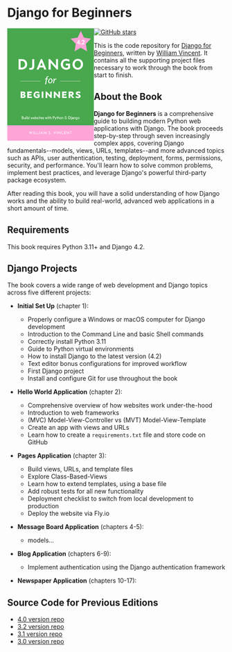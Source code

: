 # Django for Beginners

[<img src="bookcover42.jpg" style="width:200px;"  align="left">](https://djangoforbeginners.com/)

[![GitHub stars](https://img.shields.io/github/stars/wsvincent/djangoforbeginners)](https://github.com/wsvincent/djangoforbeginners/stargazers)

This is the code repository for [Django for Beginners](https://djangoforbeginners.com/), written by [William Vincent](https://wsvincent.com). It contains all the supporting project files necessary to work through the book from start to finish.


## About the Book
__Django for Beginners__ is a comprehensive guide to building modern Python web applications with Django. The book proceeds step-by-step through seven increasingly complex apps, covering Django fundamentals--models, views, URLs, templates--and more advanced topics such as APIs, user authentication, testing, deployment, forms, permissions, security, and performance. You'll learn how to solve common problems, implement best practices, and leverage Django's powerful third-party package ecosystem.

After reading this book, you will have a solid understanding of how Django works and the ability to build real-world, advanced web applications in a short amount of time. 

## Requirements
This book requires Python 3.11+ and Django 4.2.

## Django Projects
The book covers a wide range of web development and Django topics across five different projects:

- __Initial Set Up__ (chapter 1):
    - Properly configure a Windows or macOS computer for Django development
    - Introduction to the Command Line and basic Shell commands
    - Correctly install Python 3.11
    - Guide to Python virtual environments
    - How to install Django to the latest version (4.2)
    - Text editor bonus configurations for improved workflow
    - First Django project
    - Install and configure Git for use throughout the book
- __Hello World Application__ (chapter 2):
    - Comprehensive overview of how websites work under-the-hood
    - Introduction to web frameworks
    - (MVC) Model-View-Controller vs (MVT) Model-View-Template
    - Create an app with views and URLs
    - Learn how to create a `requirements.txt` file and store code on GitHub
- __Pages Application__ (chapter 3):
    - Build views, URLs, and template files
    - Explore Class-Based-Views
    - Learn how to extend templates, using a base file
    - Add robust tests for all new functionality
    - Deployment checklist to switch from local development to production
    - Deploy the website via Fly.io
- __Message Board Application__ (chapters 4-5):
    - models...

- __Blog Application__ (chapters 6-9):
    - Implement authentication using the Django authentication framework

- __Newspaper Application__ (chapters 10-17):




## Source Code for Previous Editions
- [4.0 version repo](https://github.com/wsvincent/djangoforbeginners_40)
- [3.2 version repo](https://github.com/wsvincent/djangoforbeginners_32)
- [3.1 version repo](https://github.com/wsvincent/djangoforbeginners_31)
- [3.0 version repo](https://github.com/wsvincent/djangoforbeginners_30)